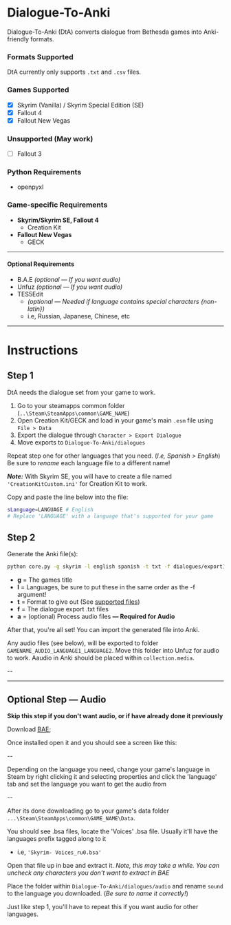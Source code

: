 # Dialogue-To-Anki
Dialogue-To-Anki (DtA) converts dialogue from Bethesda games into Anki-friendly formats.

<a name='supported-files'>

### Formats Supported
DtA currently only supports `.txt` and `.csv` files.

### Games Supported
- [x] Skyrim (Vanilla) / Skyrim Special Edition (SE)
- [x] Fallout 4
- [x] Fallout New Vegas

### Unsupported (May work)
- [ ] Fallout 3

### Python Requirements
- openpyxl

### Game-specific Requirements
- **Skyrim/Skyrim SE, Fallout 4** 
  - Creation Kit
- **Fallout New Vegas**
  - GECK

 
---

#### Optional Requirements
- B.A.E *(optional — If you want audio)*
- Unfuz *(optional — If you want audio)*
- TES5Edit 
  - *(optional —  Needed if language contains special characters {non-latin})*
  - i.e, Russian, Japanese, Chinese, etc

---

# Instructions

## Step 1

DtA needs the dialogue set from your game to work.

1. Go to your steamapps common folder (`..\Steam\SteamApps\common\GAME_NAME`)
2. Open Creation Kit/GECK and load in your game's main `.esm` file using `File > Data`
3. Export the dialogue through `Character > Export Dialogue`
4. Move exports to `Dialogue-To-Anki/dialogues`

Repeat step one for other languages that you need. (*I.e, Spanish > English*)
Be sure to *rename* each language file to a different name!

***Note:***
With Skyrim SE, you will have to create a file named `'CreationKitCustom.ini'` for Creation Kit to work.

Copy and paste the line below into the file: 
  
```sh
sLanguage=LANGUAGE # English
# Replace 'LANGUAGE' with a language that's supported for your game
```


## Step 2
Generate the Anki file(s):
```sh
python core.py -g skyrim -l english spanish -t txt -f dialogues/export1.txt dialogues/export2.txt -a
```
- **g** = The games title
- **l** = Languages, be sure to put these in the same order as the -f argument!
- **t** = Format to give out (See [supported files](#supported-files))
- **f** = The dialogue export .txt files
- **a** =  (optional) Process audio files **— Required for Audio**

After that, you're all set! You can import the generated file into Anki. 

Any audio files (see below), will be exported to folder `GAMENAME_AUDIO_LANGUAGE1_LANGUAGE2`. Move this folder into Unfuz for audio to work. Aaudio in Anki should be placed within `collection.media`.

--

---

## Optional Step — Audio
**Skip this step if you don't want audio, or if have already done it previously**

Download [BAE](https://www.nexusmods.com/fallout4/mods/78/);

Once installed open it and you should see a screen like this:

--

Depending on the language you need, change your game's language in Steam by right clicking it and selecting properties and click the 'language' tab and set the language you want to get the audio from

-- 

After its done downloading go to your game's data folder `...\Steam\SteamApps\common\GAME_NAME\Data`. 

You should see .bsa files, locate the 'Voices' .bsa file. Usually it'll have the languages prefix tagged along to it 
- i.e, `'Skyrim- Voices_ru0.bsa'`

Open that file up in bae and extract it.
*Note, this may take a while. You can uncheck any characters you don't want to extract in BAE*

Place the folder within `Dialogue-To-Anki/dialogues/audio` and rename `sound` to the language you downloaded. (*Be sure to name it correctly!*)

Just like step 1, you'll have to repeat this if you want audio for other languages.

